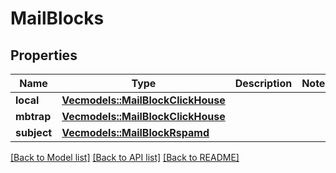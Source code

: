 # MailBlocks

## Properties

Name | Type | Description | Notes
------------ | ------------- | ------------- | -------------
**local** | [**Vec<models::MailBlockClickHouse>**](MailBlockClickHouse.md) |  | 
**mbtrap** | [**Vec<models::MailBlockClickHouse>**](MailBlockClickHouse.md) |  | 
**subject** | [**Vec<models::MailBlockRspamd>**](MailBlockRspamd.md) |  | 

[[Back to Model list]](../README.md#documentation-for-models) [[Back to API list]](../README.md#documentation-for-api-endpoints) [[Back to README]](../README.md)


